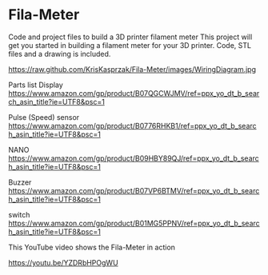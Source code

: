 # Fila-Meter
Code and project files to build a 3D printer filament meter
This project will get you started in building a filament meter for your 3D printer. Code, STL files and a drawing is included.


https://raw.github.com/KrisKasprzak/Fila-Meter/images/WiringDiagram.jpg


Parts list
Display
https://www.amazon.com/gp/product/B07QGCWJMV/ref=ppx_yo_dt_b_search_asin_title?ie=UTF8&psc=1


Pulse (Speed) sensor
https://www.amazon.com/gp/product/B0776RHKB1/ref=ppx_yo_dt_b_search_asin_title?ie=UTF8&psc=1


NANO
https://www.amazon.com/gp/product/B09HBY89QJ/ref=ppx_yo_dt_b_search_asin_title?ie=UTF8&psc=1

Buzzer
https://www.amazon.com/gp/product/B07VP6BTMV/ref=ppx_yo_dt_b_search_asin_title?ie=UTF8&psc=1


switch
https://www.amazon.com/gp/product/B01MG5PPNV/ref=ppx_yo_dt_b_search_asin_title?ie=UTF8&psc=1



This YouTube video shows the Fila-Meter in action

https://youtu.be/YZDRbHPOgWU


